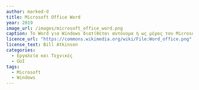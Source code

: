 ```yaml
---
author: marked-d
title: Microsoft Office Word
year: 2019 
image_url: /images/microsoft_office_word.png
caption: Το Word για Windows διατίθεται αυτόνομα ή ως μέρος του Microsoft Office suite. Το Word περιέχει στοιχειώδεις δυνατότητες desktop δημοσίευσης και είναι το πιο ευρέως χρησιμοποιούμενο πρόγραμμα επεξεργασίας κειμένου στην αγορά. Τα αρχεία του Word χρησιμοποιούνται συνήθως ως μορφή για την αποστολή εγγράφων κειμένου μέσω ηλεκτρονικού ταχυδρομείου, επειδή σχεδόν κάθε χρήστης με υπολογιστή μπορεί να διαβάσει ένα έγγραφο του Word χρησιμοποιώντας την εφαρμογή Word, ένα πρόγραμμα προβολής του Word ή έναν επεξεργαστή κειμένου που εισάγει τη μορφή του Word.
licence_url: "https://commons.wikimedia.org/wiki/File:Word_office.png"
license_text: Bill Atkinson
categories:
  - Εργαλεία και Τεχνικές
  - GUI
tags:
  - Microsoft
  - Windows
---
```

